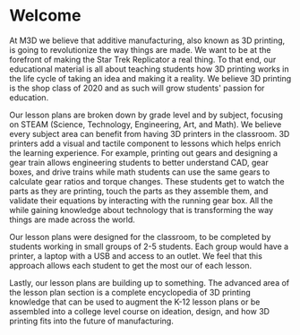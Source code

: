 # Welcome

At M3D we believe that additive manufacturing, also known as 3D printing, is going to revolutionize the way things are made. We want to be at the forefront of making the Star Trek Replicator a real thing. To that end, our educational material is all about teaching students how 3D printing works in the life cycle of taking an idea and making it a reality. We believe 3D printing is the shop class of 2020 and as such will grow students' passion for education.

Our lesson plans are broken down by grade level and by subject, focusing on STEAM \(Science, Technology, Engineering, Art, and Math\). We believe every subject area can benefit from having 3D printers in the classroom. 3D printers add a visual and tactile component to lessons which helps enrich the learning experience. For example, printing out gears and designing a gear train allows engineering students to better understand CAD, gear boxes, and drive trains while math students can use the same gears to calculate gear ratios and torque changes. These students get to watch the parts as they are printing, touch the parts as they assemble them, and validate their equations by interacting with the running gear box. All the while gaining knowledge about technology that is transforming the way things are made across the world.

Our lesson plans were designed for the classroom, to be completed by students working in small groups of 2-5 students. Each group would have a printer, a laptop with a USB and access to an outlet. We feel that this approach allows each student to get the most our of each lesson.

Lastly, our lesson plans are building up to something. The advanced area of the lesson plan section is a complete encyclopedia of 3D printing knowledge that can be used to augment the K-12 lesson plans or be assembled into a college level course on ideation, design, and how 3D printing fits into the future of manufacturing.

